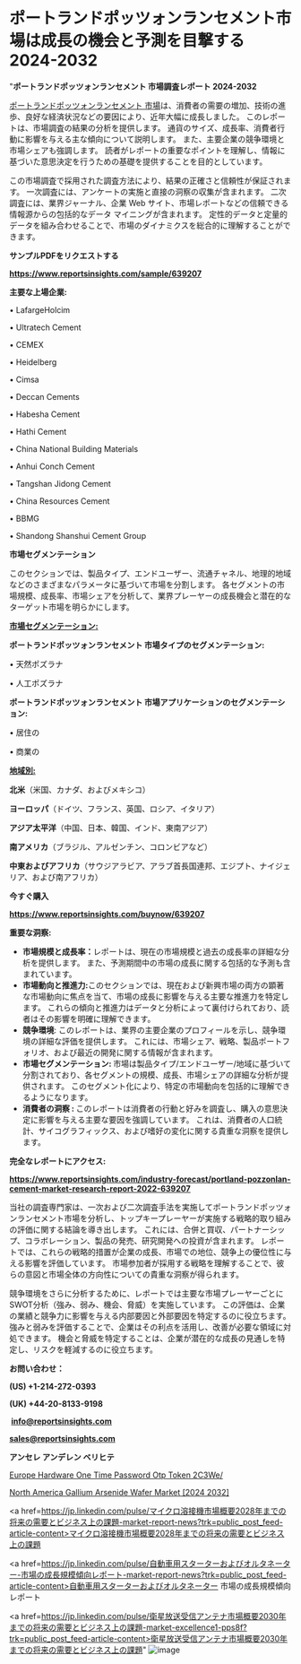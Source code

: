 # ポートランドポッツォンランセメント市場は成長の機会と予測を目撃する2024-2032

"<strong>ポートランドポッツォンランセメント 市場調査レポート 2024-2032</strong>

<a href=https://www.reportsinsights.com/sample/639207>ポートランドポッツォンランセメント 市場</a>は、消費者の需要の増加、技術の進歩、良好な経済状況などの要因により、近年大幅に成長しました。 このレポートは、市場調査の結果の分析を提供します。 通貨のサイズ、成長率、消費者行動に影響を与える主な傾向について説明します。 また、主要企業の競争環境と市場シェアも強調します。 読者がレポートの重要なポイントを理解し、情報に基づいた意思決定を行うための基礎を提供することを目的としています。

この市場調査で採用された調査方法により、結果の正確さと信頼性が保証されます。 一次調査には、アンケートの実施と直接の洞察の収集が含まれます。 二次調査には、業界ジャーナル、企業 Web サイト、市場レポートなどの信頼できる情報源からの包括的なデータ マイニングが含まれます。 定性的データと定量的データを組み合わせることで、市場のダイナミクスを総合的に理解することができます。

<strong><b>サンプルPDFをリクエストする</b></strong>

<a href=https://www.reportsinsights.com/sample/639207><strong><u>https://www.reportsinsights.com/sample/639207</u></strong></a>

<strong>主要な上場企業:</strong>

• LafargeHolcim

• Ultratech Cement

• CEMEX

• Heidelberg

• Cimsa

• Deccan Cements

• Habesha Cement

• Hathi Cement

• China National Building Materials

• Anhui Conch Cement

• Tangshan Jidong Cement

• China Resources Cement

• BBMG

• Shandong Shanshui Cement Group

<strong>市場セグメンテーション</strong>

このセクションでは、製品タイプ、エンドユーザー、流通チャネル、地理的地域などのさまざまなパラメータに基づいて市場を分割します。 各セグメントの市場規模、成長率、市場シェアを分析して、業界プレーヤーの成長機会と潜在的なターゲット市場を明らかにします。

<strong><u>市場セグメンテーション</u></strong><strong><u>:</u></strong>

<strong>ポートランドポッツォンランセメント 市場タイプのセグメンテーション:</strong>

• 天然ポズラナ

• 人工ポズラナ

<strong>ポートランドポッツォンランセメント 市場アプリケーションのセグメンテーション:</strong>

• 居住の

• 商業の

<strong><u>地域別</u></strong><strong><u>:</u></strong>

<strong>北米</strong>（米国、カナダ、およびメキシコ）

<strong>ヨーロッパ</strong>（ドイツ、フランス、英国、ロシア、イタリア）

<strong>アジア太平洋</strong>（中国、日本、韓国、インド、東南アジア）

<strong>南アメリカ</strong>（ブラジル、アルゼンチン、コロンビアなど）

<strong>中東およびアフリカ</strong>（サウジアラビア、アラブ首長国連邦、エジプト、ナイジェリア、および南アフリカ）

<strong>今すぐ購入</strong>

<a href=https://www.reportsinsights.com/buynow/639207><strong><u>https://www.reportsinsights.com/buynow/639207</u></strong></a>

<strong>重要な洞察:</strong>
<ul>
  <li><strong>市場規模と成長率：</strong>レポートは、現在の市場規模と過去の成長率の詳細な分析を提供します。 また、予測期間中の市場の成長に関する包括的な予測も含まれています。</li>
  <li><strong>市場動向と推進力:</strong>このセクションでは、現在および新興市場の両方の顕著な市場動向に焦点を当て、市場の成長に影響を与える主要な推進力を特定します。 これらの傾向と推進力はデータと分析によって裏付けられており、読者はその影響を明確に理解できます。</li>
  <li><strong>競争環境</strong>: このレポートは、業界の主要企業のプロフィールを示し、競争環境の詳細な評価を提供します。 これには、市場シェア、戦略、製品ポートフォリオ、および最近の開発に関する情報が含まれます。</li>
  <li><strong>市場セグメンテーション: </strong>市場は製品タイプ/エンドユーザー/地域に基づいて分割されており、各セグメントの規模、成長、市場シェアの詳細な分析が提供されます。 このセグメント化により、特定の市場動向を包括的に理解できるようになります。</li>
  <li><strong>消費者の洞察 : </strong>このレポートは消費者の行動と好みを調査し、購入の意思決定に影響を与える主要な要因を強調しています。 これは、消費者の人口統計、サイコグラフィックス、および嗜好の変化に関する貴重な洞察を提供します。</li>
</ul>
<strong>完全なレポートにアクセス:</strong>

<a href=https://www.reportsinsights.com/industry-forecast/portland-pozzonlan-cement-market-research-report-2022-639207><strong><u><b>https://www.reportsinsights.com/industry-forecast/portland-pozzonlan-cement-market-research-report-2022-639207</b></u></strong></a>

当社の調査専門家は、一次および二次調査手法を実施してポートランドポッツォンランセメント市場を分析し、トップキープレーヤーが実施する戦略的取り組みの評価に関する結論を導き出します。 これには、合併と買収、パートナーシップ、コラボレーション、製品の発売、研究開発への投資が含まれます。 レポートでは、これらの戦略的措置が企業の成長、市場での地位、競争上の優位性に与える影響を評価しています。 市場参加者が採用する戦略を理解することで、彼らの意図と市場全体の方向性についての貴重な洞察が得られます。

競争環境をさらに分析するために、レポートでは主要な市場プレーヤーごとにSWOT分析（強み、弱み、機会、脅威）を実施しています。 この評価は、企業の業績と競争力に影響を与える内部要因と外部要因を特定するのに役立ちます。 強みと弱みを評価することで、企業はその利点を活用し、改善が必要な領域に対処できます。 機会と脅威を特定することは、企業が潜在的な成長の見通しを特定し、リスクを軽減するのに役立ちます。

<strong>お問い合わせ：</strong>

<strong>(US) +1-214-272-0393</strong>

<strong>(UK) +44-20-8133-9198</strong>

<strong> </strong><a href=info@reportsinsights.com><strong><u>info@reportsinsights.com</u></strong></a>

<a href=sales@reportsinsights.com><strong><u>sales@reportsinsights.com</u></strong></a>

<strong>アンセレ アンデレン ベリヒテ</strong>

<a href=https://www.linkedin.com/pulse/europe-hardware-one-time-password-otp-token-2c3we/>Europe Hardware One Time Password Otp Token 2C3We/</a>

<a href=https://www.linkedin.com/pulse/north-america-gallium-arsenide-wafer-market-growth-focused-gxpcf/>North America Gallium Arsenide Wafer Market [2024 2032]</a>

<a href=https://jp.linkedin.com/pulse/マイクロ溶接機市場概要2028年までの将来の需要とビジネス上の課題-market-report-news?trk=public_post_feed-article-content>マイクロ溶接機市場概要2028年までの将来の需要とビジネス上の課題</a>

<a href=https://jp.linkedin.com/pulse/自動車用スターターおよびオルタネーター-市場の成長規模傾向レポート-market-report-news?trk=public_post_feed-article-content>自動車用スターターおよびオルタネーター 市場の成長規模傾向レポート</a>

<a href=https://jp.linkedin.com/pulse/衛星放送受信アンテナ市場概要2030年までの将来の需要とビジネス上の課題-market-excellence1-pps8f?trk=public_post_feed-article-content>衛星放送受信アンテナ市場概要2030年までの将来の需要とビジネス上の課題</a>"
![image](https://github.com/gayatrid12/RImarketdynamics/assets/158473851/53b80f30-0073-4dcc-b538-d08d25934f6a)
